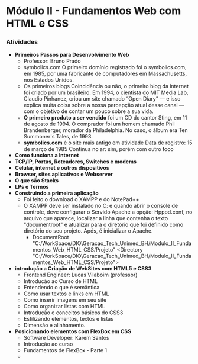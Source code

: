 # Módulo II - Fundamentos Web com HTML e CSS

### Atividades

- **Primeiros Passos para Desenvolvimento Web**
  - Professor: Bruno Prado
  - symbolics.com
    O primeiro domínio registrado foi o symbolics.com, em 1985, por uma fabricante de computadores em Massachusetts, nos Estados Unidos.
  - Os primeiros blogs
    Coincidência ou não, o primeiro blog da internet foi criado por um brasileiro. Em 1994, o cientista do MIT Media Lab, Claudio Pinhanez, criou um site chamado “Open Diary” — e isso explica muita coisa sobre a nossa percepção atual desse canal — com o objetivo de contar um pouco sobre a sua vida.
  - **O primeiro produto a ser vendido** foi um CD do cantor Sting, em 11 de agosto de 1994. O comprador foi um homem chamado Phil Brandenberger, morador da Philadelphia. No caso, o álbum era Ten Summoner's Tales, de 1993.
  - **symbolics.com** é o site mais antigo em atividade
    Data de registro: 15 de março de 1985
    Continua no ar: sim, porém com outro foco
- **Como funciona a Internet**
- **TCP/IP, Portas, Roteadores, Switches e modems**
- **Celular, internet e outros dispositivos**
- **Browser, sites aplicativos e Webserver**
- **O que são Stacks**
- **LPs e Termos**
- **Construindo a primeira aplicação**
  - Foi feito o download o XAMPP e do NotePad++
  - O XAMPP deve ser instalado no C: e quando abrir o console de controle, deve configurar o Servido Apache a opção: Hpppd.conf, no arquivo que aparece, localizar a linha que contenha o texto "documentroot" e atualizar para o diretório que foi definido como diretório do seu projeto. Após, é inicializar o Apache.
    - DocumentRoot "C:/WorkSpace/DIO\Geracao_Tech_Unimed_BH/Modulo_II_Fundamentos_Web_HTML_CSS/Projeto"
      <Directory "C:/WorkSpace/DIO\Geracao_Tech_Unimed_BH/Modulo_II_Fundamentos_Web_HTML_CSS/Projeto">
- **introdução a Criação de WebSites com HTML5 e CSS3**
  - Frontend Engineer: Lucas Vilaboim (professor)
  - Introdução ao Curso de HTML
  - Entendendo o que é semântica
  - Como usar textos e links em HTML
  - Como inserir imagens em seu site
  - Como organizar listas com HTML
  - Introdução e conceitos básicos do CSS3
  - Estilizando elementos, textos e listas
  - Dimensão e alinhamento.
- **Posicionando elementos com FlexBox em CSS**
  - Software Developer: Karem Santos
  - Introdução ao curso
  - Fundamentos de FlexBox - Parte 1
  - 